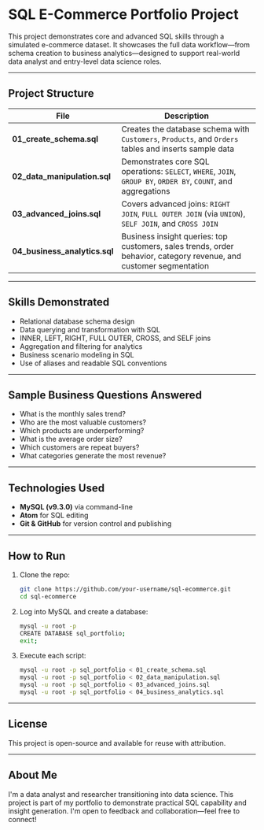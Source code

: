 # SQL E-Commerce Portfolio Project

This project demonstrates core and advanced SQL skills through a simulated e-commerce dataset. It showcases the full data workflow—from schema creation to business analytics—designed to support real-world data analyst and entry-level data science roles.

---

## Project Structure

| File | Description |
|------|-------------|
| **01_create_schema.sql** | Creates the database schema with `Customers`, `Products`, and `Orders` tables and inserts sample data |
| **02_data_manipulation.sql** | Demonstrates core SQL operations: `SELECT`, `WHERE`, `JOIN`, `GROUP BY`, `ORDER BY`, `COUNT`, and aggregations |
| **03_advanced_joins.sql** | Covers advanced joins: `RIGHT JOIN`, `FULL OUTER JOIN` (via `UNION`), `SELF JOIN`, and `CROSS JOIN` |
| **04_business_analytics.sql** | Business insight queries: top customers, sales trends, order behavior, category revenue, and customer segmentation |

---

## Skills Demonstrated

- Relational database schema design
- Data querying and transformation with SQL
- INNER, LEFT, RIGHT, FULL OUTER, CROSS, and SELF joins
- Aggregation and filtering for analytics
- Business scenario modeling in SQL
- Use of aliases and readable SQL conventions

---

## Sample Business Questions Answered

- What is the monthly sales trend?
- Who are the most valuable customers?
- Which products are underperforming?
- What is the average order size?
- Which customers are repeat buyers?
- What categories generate the most revenue?

---

## Technologies Used

- **MySQL (v9.3.0)** via command-line
- **Atom** for SQL editing
- **Git & GitHub** for version control and publishing

---

## How to Run

1. Clone the repo:
   ```bash
   git clone https://github.com/your-username/sql-ecommerce.git
   cd sql-ecommerce
   ```

2. Log into MySQL and create a database:
   ```bash
   mysql -u root -p
   CREATE DATABASE sql_portfolio;
   exit;
   ```

3. Execute each script:
   ```bash
   mysql -u root -p sql_portfolio < 01_create_schema.sql
   mysql -u root -p sql_portfolio < 02_data_manipulation.sql
   mysql -u root -p sql_portfolio < 03_advanced_joins.sql
   mysql -u root -p sql_portfolio < 04_business_analytics.sql
   ```

---

## License

This project is open-source and available for reuse with attribution.

---

## About Me

I'm a data analyst and researcher transitioning into data science. This project is part of my portfolio to demonstrate practical SQL capability and insight generation. I'm open to feedback and collaboration—feel free to connect!
